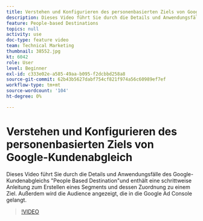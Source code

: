 ```yaml
---
title: Verstehen und Konfigurieren des personenbasierten Ziels von Google-Kundenabgleich
description: Dieses Video führt Sie durch die Details und Anwendungsfälle des Google Customer Match People Based Destination und umfasst eine exemplarische Vorgehensweise zum Erstellen eines Segments und dessen Zuordnung zu einem Ziel. Außerdem wird die Audience angezeigt, die in die Google Ad Console gelangt.
feature: People-based Destinations
topics: null
activity: use
doc-type: feature video
team: Technical Marketing
thumbnail: 38552.jpg
kt: 6042
role: User
level: Beginner
exl-id: c333e02e-a585-49aa-b095-f2dcbbd258a8
source-git-commit: 62b43b5627dabf754cf821f974a56c60989ef7ef
workflow-type: tm+mt
source-wordcount: '104'
ht-degree: 0%

---
```


# Verstehen und Konfigurieren des personenbasierten Ziels von Google-Kundenabgleich

Dieses Video führt Sie durch die Details und Anwendungsfälle des Google-Kundenabgleichs &quot;People Based Destination&quot;und enthält eine schrittweise Anleitung zum Erstellen eines Segments und dessen Zuordnung zu einem Ziel. Außerdem wird die Audience angezeigt, die in die Google Ad Console gelangt.

>[!VIDEO](https://video.tv.adobe.com/v/38552/?quality=12&learn=on)
